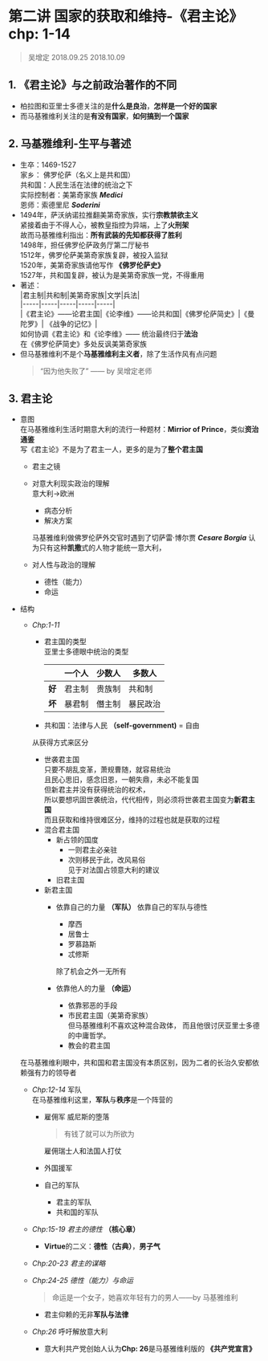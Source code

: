 # 第二讲 国家的获取和维持-《君主论》chp: 1-14

> 吴增定 2018.09.25 2018.10.09
## 1. 《君主论》与之前政治著作的不同
* 柏拉图和亚里士多德关注的是**什么是良治**，**怎样是一个好的国家**
* 而马基雅维利关注的是**有没有国家**，**如何搞到一个国家**
## 2. 马基雅维利-生平与著述
* 生卒：1469-1527  
  家乡： 佛罗伦萨（名义上是共和国）  
  共和国：人民生活在法律的统治之下  
  实际控制者：美第奇家族 ***Medici***  
  恩师：索德里尼 ***Soderini***
* 1494年，萨沃纳诺拉推翻美第奇家族，实行**宗教禁欲主义**  
  紧接着由于不得人心，被教皇指控为异端，上了**火刑架**  
  故而马基雅维利指出：**所有武装的先知都获得了胜利**  
  1498年，担任佛罗伦萨政务厅第二厅秘书  
  1512年，佛罗伦萨美第奇家族复辟，被投入监狱  
  1520年，美第奇家族请他写作 **《佛罗伦萨史》**  
  1527年，共和国复辟，被认为是美第奇家族一党，不得重用
* 著述：  
    |君主制|共和制|美第奇家族|文学|兵法|  
    |-----|-----|-----|-----|-----|   
    |《君主论》——论君主国|《论李维》——论共和国|《佛罗伦萨简史》|《曼陀罗》| 《战争的记忆》|   
    如何协调《君主论》和《论李维》—— 统治最终归于**法治**  
    在《佛罗伦萨简史》多处反讽美第奇家族
* 但马基雅维利不是个**马基雅维利主义者**，除了生活作风有点问题
  > “因为他失败了” —— by 吴增定老师
## 3. 君主论
* 意图  
    在马基雅维利生活时期意大利的流行一种题材：**Mirrior of Prince**，类似**资治通鉴**  
    写《君主论》不是为了君主一人，更多的是为了**整个君主国**
    * 君主之镜  
    * 对意大利现实政治的理解  
    意大利->欧洲
        * 病态分析
        * 解决方案  
    
        马基雅维利做佛罗伦萨外交官时遇到了切萨雷·博尔贾 ***Cesare Borgia*** 
        认为只有这种**凯撒**式的人物才能统一意大利，
    * 对人性与政治的理解  
        * 德性（能力）
        * 命运
* 结构  
    * *Chp:1-11*
        * 君主国的类型  
        亚里士多德眼中统治的类型  

            ||一个人|少数人|多数人|  
            |---|---|---|---|  
            |**好**|君主制|贵族制|共和制|
            |**坏**|暴君制|僭主制|暴民政治|  
        * 共和国：法律与人民 **（self-government)** = 自由  

        从获得方式来区分  
        * 世袭君主国  
            只要不胡乱变革，萧规曹随，就容易统治  
            且民心思旧，感念旧恩，一朝失鼎，未必不能复国  
            但新君主并没有获得统治的权术，   
            所以要想巩固世袭统治，代代相传，则必须将世袭君主国变为**新君主国**  
            而且获取和维持很难区分，维持的过程也就是获取的过程  
        * 混合君主国  
            * 新占领的国度  
                * 一则君主必亲驻  
                * 次则移民于此，改风易俗   
                    见于对法国占领意大利的建议
            * 旧君主国
        * 新君主国  
            * 依靠自己的力量 **（军队）** 
                依靠自己的军队与德性 
                * 摩西
                * 居鲁士
                * 罗慕路斯
                * 忒修斯  

                除了机会之外一无所有
            
            * 依靠他人的力量 **（命运）**
                * 依靠邪恶的手段
                * 市民君主国（美第奇家族）  
                    但马基雅维利不喜欢这种混合政体，
                    而且他很讨厌亚里士多德的中庸哲学。
                * 教会的君主国

    在马基雅维利眼中，共和国和君主国没有本质区别，因为二者的长治久安都依赖强有力的领导者
    * *Chp:12-14* 军队  
        在马基雅维利这里，**军队**与**秩序**是一个阵营的
        * 雇佣军
            威尼斯的堕落
            > 有钱了就可以为所欲为  

            雇佣瑞士人和法国人打仗
        * 外国援军  
        * 自己的军队
            * 君主的军队
            * 共和国的军队

    * *Chp:15-19* *君主的德性* **（核心章）**
        * **Virtue**的二义：**德性（古典）**，**男子气**  

    * *Chp:20-23* *君主的谋略*  

    * *Chp:24-25* *德性（能力）与命运*
         > 命运是一个女子，她喜欢年轻有力的男人——by 马基雅维利

        * 君主仰赖的无非**军队与法律**
    * *Chp:26*  呼吁解放意大利
        * 意大利共产党创始人认为**Chp: 26**是马基雅维利版的 **《共产党宣言》**  
     


    
      









